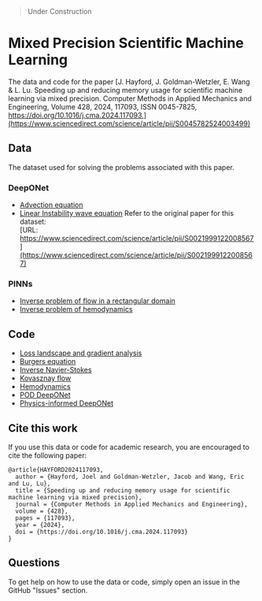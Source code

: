 > Under Construction

# Mixed Precision Scientific Machine Learning

The data and code for the paper [J. Hayford, J. Goldman-Wetzler, E. Wang & L. Lu. Speeding up and reducing memory usage for scientific machine learning via mixed precision. Computer Methods in Applied Mechanics and Engineering,
Volume 428,
2024,
117093,
ISSN 0045-7825,
https://doi.org/10.1016/j.cma.2024.117093.](https://www.sciencedirect.com/science/article/pii/S0045782524003499)

## Data
The dataset used for solving the problems associated with this paper.

### DeepONet
- [Advection equation](Dataset/DeepONEt/Advection_equation_dataset)
- [Linear Instability wave equation](Dataset/DeepONEt/Linear_Instability_Wave_dataset.md)
Refer to the original paper for this dataset:  
[URL: https://www.sciencedirect.com/science/article/pii/S0021999122008567](https://www.sciencedirect.com/science/article/pii/S0021999122008567)

### PINNs
- [Inverse problem of flow in a rectangular domain](Dataset/PINNs/Inverse_problem_of_flow_in_a_rectangular_domain)
- [Inverse problem of hemodynamics](Dataset/PINNs/Inverse_problem_of_hemodynamics/hemodynamics.md)
## Code
- [Loss landscape and gradient analysis](loss-landscape/)
- [Burgers equation](pinns/dde_burgers_mixed.ipynb)
- [Inverse Navier-Stokes](pinns/Navier_Stokes_Inverse)
- [Kovasznay flow](pinns/Kovasznay_Flow)
- [Hemodynamics](pinns/Hemodynamics)
- [POD DeepONet](DeepOnet/LIW_POD_DeepOnet)
- [Physics-informed DeepONet](DeepOnet/PI-Diffusion-Reaction-Equation)

## Cite this work

If you use this data or code for academic research, you are encouraged to cite the following paper:

```
@article{HAYFORD2024117093,
  author = {Hayford, Joel and Goldman-Wetzler, Jacob and Wang, Eric and Lu, Lu},
  title = {Speeding up and reducing memory usage for scientific machine learning via mixed precision},
  journal = {Computer Methods in Applied Mechanics and Engineering},
  volume = {428},
  pages = {117093},
  year = {2024},
  doi = {https://doi.org/10.1016/j.cma.2024.117093}
}
```

## Questions

To get help on how to use the data or code, simply open an issue in the GitHub "Issues" section.
